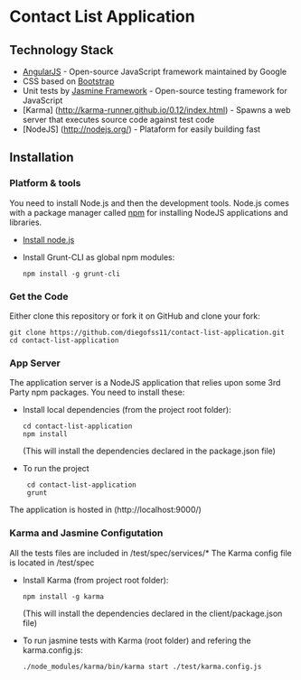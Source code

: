 Contact List Application
========================

## Technology Stack

* [AngularJS](http://www.angularjs.org/) - Open-source JavaScript framework maintained by Google
* CSS based on [Bootstrap](http://getbootstrap.com/)
* Unit tests by [Jasmine Framework](http://jasmine.github.io/) - Open-source testing framework for JavaScript
* [Karma] (http://karma-runner.github.io/0.12/index.html) -  Spawns a web server that executes source code against test code
* [NodeJS] (http://nodejs.org/) - Plataform for easily building fast

## Installation

### Platform & tools

You need to install Node.js and then the development tools. Node.js comes with a package manager called [npm](http://npmjs.org) for installing NodeJS applications and libraries.
* [Install node.js](http://nodejs.org/download/)
* Install Grunt-CLI as global npm modules:

    ```
    npm install -g grunt-cli
    ```

### Get the Code

Either clone this repository or fork it on GitHub and clone your fork:

```
git clone https://github.com/diegofss11/contact-list-application.git
cd contact-list-application
```

### App Server

The application server is a NodeJS application that relies upon some 3rd Party npm packages.  You need to install these:

* Install local dependencies (from the project root folder):

    ```
    cd contact-list-application
    npm install
    ```

  (This will install the dependencies declared in the package.json file)
  
* To run the project
   ```
    cd contact-list-application
    grunt
    ```

The application is hosted in (http://localhost:9000/)

### Karma and Jasmine Configutation

All the tests files are included in /test/spec/services/*
The Karma config file is located  in /test/spec

* Install Karma (from project root folder):

    ```
    npm install -g karma
    ```

  (This will install the dependencies declared in the client/package.json file)
  
* To run jasmine tests with Karma (root folder) and refering the karma.config.js:
    ```
    ./node_modules/karma/bin/karma start ./test/karma.config.js
    ```


